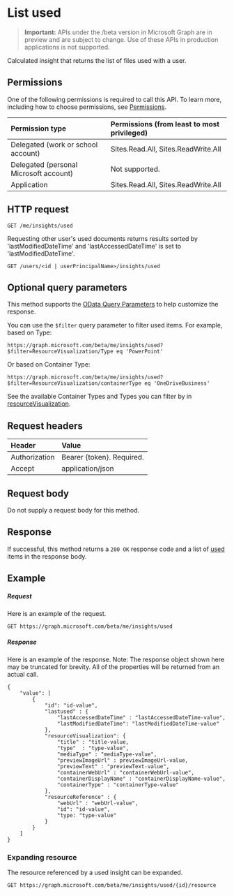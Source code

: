 # List used

> **Important:** APIs under the /beta version in Microsoft Graph are in preview and are subject to change. Use of these APIs in production applications is not supported.

Calculated insight that returns the list of files used with a user.

## Permissions
One of the following permissions is required to call this API. To learn more, including how to choose permissions, see [Permissions](../../../concepts/permissions_reference.md).

|Permission type      | Permissions (from least to most privileged)              |
|:--------------------|:---------------------------------------------------------|
|Delegated (work or school account) | Sites.Read.All, Sites.ReadWrite.All    |
|Delegated (personal Microsoft account) | Not supported.    |
|Application | Sites.Read.All, Sites.ReadWrite.All |

## HTTP request
```http
GET /me/insights/used
```
Requesting other user's used documents returns results sorted by 'lastModifiedDateTime' and 'lastAccessedDateTime' is set to 'lastModifiedDateTime'.
```http
GET /users/<id | userPrincipalName>/insights/used
```

## Optional query parameters
This method supports the [OData Query Parameters](https://developer.microsoft.com/graph/docs/concepts/query_parameters) to help customize the response.

You can use the `$filter` query parameter to filter used items. For example, based on Type:

`https://graph.microsoft.com/beta/me/insights/used?$filter=ResourceVisualization/Type eq 'PowerPoint'`

Or based on Container Type:

`https://graph.microsoft.com/beta/me/insights/used?$filter=ResourceVisualization/containerType eq 'OneDriveBusiness'`

See the available Container Types and Types you can filter by in [resourceVisualization](../resources/insights_resourceVisualization.md).


## Request headers
| Header       |  Value|
|:-------------|:------|
| Authorization  | Bearer {token}. Required.|
| Accept  | application/json|

## Request body
Do not supply a request body for this method.

## Response

If successful, this method returns a `200 OK` response code and a list of [used](../resources/insights_used.md) items in the response body.
## Example

##### Request

Here is an example of the request.
```http
GET https://graph.microsoft.com/beta/me/insights/used
```

##### Response

Here is an example of the response. Note: The response object shown here may be truncated for brevity. All of the properties will be returned from an actual call. 
```http
{
    "value": [
        {   
            "id": "id-value",
            "lastused" : { 
                "lastAccessedDateTime" : "lastAccessedDateTime-value", 
                "lastModifiedDateTime": "lastModifiedDateTime-value" 
            },
            "resourceVisualization": { 
                "title" : "title-value, 
                "type"  : "type-value",
                "mediaType" : "mediaType-value",
                "previewImageUrl" : previewImageUrl-value, 
                "previewText" : "previewText-value", 
                "containerWebUrl" : "containerWebUrl-value", 
                "containerDisplayName" : "containerDisplayName-value", 
                "containerType" : "containerType-value" 
            }, 
            "resourceReference" : { 
                "webUrl" : "webUrl-value", 
                "id": "id-value", 
                "type: "type-value" 
            }
        }
    ]
}
```

### Expanding resource
The resource referenced by a used insight can be expanded.
```http
GET https://graph.microsoft.com/beta/me/insights/used/{id}/resource
```
